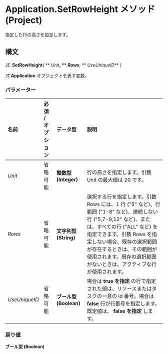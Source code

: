
# Application.SetRowHeight メソッド (Project)

指定した行の高さを設定します。


## 構文

 _式_. **SetRowHeight**( ** _Unit_**, ** _Rows_**, ** _UseUniqueID_** )

 _式_ **Application** オブジェクトを表す変数。


### パラメーター



|**名前**|**必須 / オプション**|**データ型**|**説明**|
|:-----|:-----|:-----|:-----|
| _Unit_|省略可能|**整数型 (Integer)**|行の高さを指定します。引数 Unit の最大値は 20 です。|
| _Rows_|省略可能|**文字列型 (String)**|選択する行を指定します。引数 Rows には、1 行 ("5" など)、行範囲 ("1-8" など)、連続しない行 ("5,7-9,12" など)、または、すべての行 ("ALL" など) を指定できます。引数 Rows を指定しない場合、既存の選択範囲が存在するときは、その範囲が使用されます。既存の選択範囲がないときは、アクティブな行が使用されます。|
| _UseUniqueID_|省略可能|**ブール型 (Boolean)**|場合は **true を指定** の行で指定された値は、リソースまたはタスクの一意の id 番号。場合は **false** 行が行番号を指定します。既定値は、 **false を指定** します。|

### 戻り値

 **ブール型 (Boolean)**

